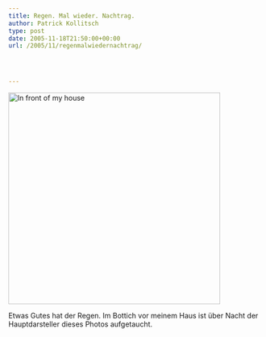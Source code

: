 ```yaml
---
title: Regen. Mal wieder. Nachtrag.
author: Patrick Kollitsch
type: post
date: 2005-11-18T21:50:00+00:00
url: /2005/11/regenmalwiedernachtrag/




---
```

[<img width="420" src="//static.flickr.com/29/64662361_e83734b86b.jpg" alt="In front of my house" />][1]

Etwas Gutes hat der Regen. Im Bottich vor meinem Haus ist über Nacht der Hauptdarsteller dieses Photos aufgetaucht.

 [1]: http://www.flickr.com/photos/schreibblogade/64662361/ "In front of my house"
